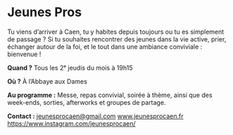# Jeunes Pros
Tu viens d’arriver à Caen, tu y habites depuis toujours ou tu es simplement de passage ?
Si tu souhaites rencontrer des jeunes dans la vie active, prier, échanger autour de la foi, et le tout dans une ambiance conviviale : bienvenue !

**Quand ?**
Tous les 2ᵉ jeudis du mois à 19h15

**Où ?**
À l’Abbaye aux Dames

**Au programme :**
Messe, repas convivial, soirée à thème, ainsi que des week-ends, sorties, afterworks et groupes de partage.

**Contact :**
jeunesprocaen@gmail.com
www.jeunesprocaen.fr
https://www.instagram.com/jeunesprocaen/
